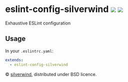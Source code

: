 # eslint-config-silverwind [![](https://img.shields.io/npm/v/eslint-config-silverwind.svg)](https://www.npmjs.org/package/eslint-config-silverwind) [![](https://img.shields.io/badge/licence-bsd-blue.svg)](https://raw.githubusercontent.com/silverwind/eslint-config-silverwind/master/LICENSE)

Exhaustive ESLint configuration

## Usage

In your `.eslintrc.yaml`:

```yaml
extends:
  - eslint-config-silverwind
```

© [silverwind](https://github.com/silverwind), distributed under BSD licence.
